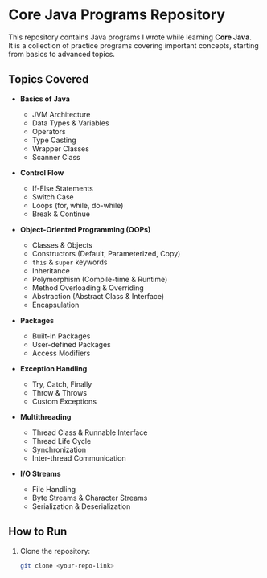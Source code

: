 # Core Java Programs Repository

This repository contains Java programs I wrote while learning **Core Java**.  
It is a collection of practice programs covering important concepts, starting from basics to advanced topics.

## Topics Covered

- **Basics of Java**
  - JVM Architecture
  - Data Types & Variables
  - Operators
  - Type Casting
  - Wrapper Classes
  - Scanner Class

- **Control Flow**
  - If-Else Statements
  - Switch Case
  - Loops (for, while, do-while)
  - Break & Continue

- **Object-Oriented Programming (OOPs)**
  - Classes & Objects
  - Constructors (Default, Parameterized, Copy)
  - `this` & `super` keywords
  - Inheritance
  - Polymorphism (Compile-time & Runtime)
  - Method Overloading & Overriding
  - Abstraction (Abstract Class & Interface)
  - Encapsulation

- **Packages**
  - Built-in Packages
  - User-defined Packages
  - Access Modifiers

- **Exception Handling**
  - Try, Catch, Finally
  - Throw & Throws
  - Custom Exceptions

- **Multithreading**
  - Thread Class & Runnable Interface
  - Thread Life Cycle
  - Synchronization
  - Inter-thread Communication

- **I/O Streams**
  - File Handling
  - Byte Streams & Character Streams
  - Serialization & Deserialization

## How to Run

1. Clone the repository:

   ```bash
   git clone <your-repo-link>
